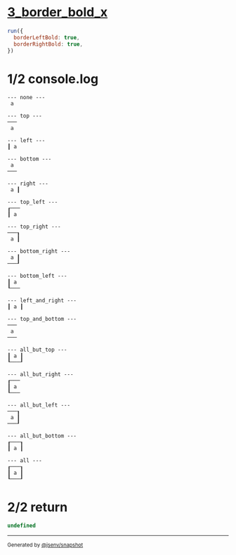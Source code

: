 # [3_border_bold_x](../../table_1_cell.test.mjs#L113)

```js
run({
  borderLeftBold: true,
  borderRightBold: true,
})
```

# 1/2 console.log

```console
--- none ---
 a 

--- top ---
───
 a 

--- left ---
┃ a 

--- bottom ---
 a 
───

--- right ---
 a ┃

--- top_left ---
┎───
┃ a 

--- top_right ---
───┒
 a ┃

--- bottom_right ---
 a ┃
───┚

--- bottom_left ---
┃ a 
┖───

--- left_and_right ---
┃ a ┃

--- top_and_bottom ---
───
 a 
───

--- all_but_top ---
┃ a ┃
┖───┚

--- all_but_right ---
┎───
┃ a 
┖───

--- all_but_left ---
───┒
 a ┃
───┚

--- all_but_bottom ---
┎───┒
┃ a ┃

--- all ---
┎───┒
┃ a ┃
┖───┚

```

# 2/2 return

```js
undefined
```

---

<sub>
  Generated by <a href="https://github.com/jsenv/core/tree/main/packages/independent/snapshot">@jsenv/snapshot</a>
</sub>
